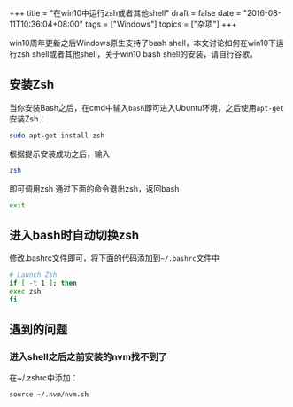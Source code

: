 +++
title = "在win10中运行zsh或者其他shell"
draft = false
date = "2016-08-11T10:36:04+08:00"
tags = ["Windows"]
topics = ["杂项"]
+++

win10周年更新之后Windows原生支持了bash shell，本文讨论如何在win10下运行zsh shell或者其他shell，关于win10 bash shell的安装，请自行谷歌。
<!--more-->
## 安装Zsh
当你安装Bash之后，在cmd中输入`bash`即可进入Ubuntu环境，之后使用`apt-get`安装Zsh：
```bash
sudo apt-get install zsh
```
根据提示安装成功之后，输入
```bash
zsh
```
即可调用zsh
通过下面的命令退出zsh，返回bash
```bash
exit
```

## 进入bash时自动切换zsh
修改.bashrc文件即可，将下面的代码添加到`~/.bashrc`文件中
```bash
# Launch Zsh
if [ -t 1 ]; then
exec zsh
fi
```

## 遇到的问题
### 进入shell之后之前安装的nvm找不到了
在~/.zshrc中添加：
```
source ~/.nvm/nvm.sh
```